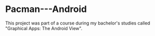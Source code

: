 # Pacman---Android
This project was part of a course during my bachelor's studies called "Graphical Apps: The Android View". 
